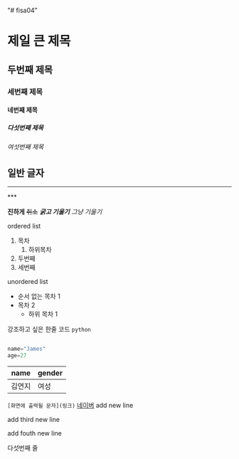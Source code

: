 "# fisa04" 
# 제일 큰 제목
## 두번째 제목
### 세번째 제목
#### 네번째 제목
##### 다섯번째 제목
###### 여섯번째 제목
일반 글자
--- 
<hr>
***

**진하게** 
~~취소~~
***굵고 기울기***
*그냥 기울기*

ordered list

1. 목차
    1. 하위목차
2. 두번째
3. 세번째


unordered list
- 순서 없는 목차 1
- 목차 2
    - 하위 목차 1

강조하고 싶은 한줄 코드 `python`

```python

name="James"
age=27
```
|  name  | gender|
|--------|-------|
|김연지   | 여성  |


```[화면에 출력될 문자](링크)```
[네이버](https://naver.com)
add new line

add third new line

add fouth new line

다섯번째 줄
